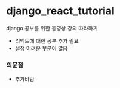 # django_react_tutorial
django 공부를 위한 동영상 강의 따라하기

- 리액트에 대한 공부 추가 필요
- 설정 어려운 부분이 많음

### 의문점
- 추가바람